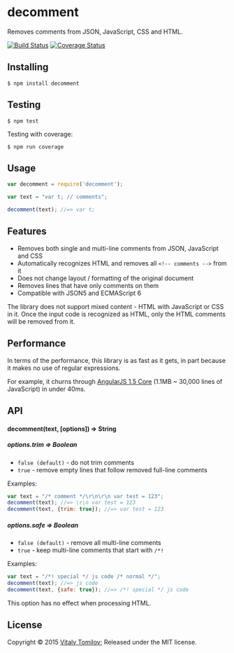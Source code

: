 decomment
=========

Removes comments from JSON, JavaScript, CSS and HTML.

[![Build Status](https://travis-ci.org/vitaly-t/decomment.svg?branch=master)](https://travis-ci.org/vitaly-t/decomment)
[![Coverage Status](https://coveralls.io/repos/vitaly-t/decomment/badge.svg?branch=master)](https://coveralls.io/r/vitaly-t/decomment?branch=master)

## Installing

```
$ npm install decomment
```

## Testing

```
$ npm test
```

Testing with coverage:
```
$ npm run coverage
```

## Usage

```js
var decomment = require('decomment');

var text = "var t; // comments";

decomment(text); //=> var t;
```

## Features

* Removes both single and multi-line comments from JSON, JavaScript and CSS
* Automatically recognizes HTML and removes all `<!-- comments -->` from it
* Does not change layout / formatting of the original document
* Removes lines that have only comments on them
* Compatible with JSON5 and ECMAScript 6

The library does not support mixed content - HTML with JavaScript or CSS in it.
Once the input code is recognized as HTML, only the HTML comments will be removed from it.

## Performance

In terms of the performance, this library is as fast as it gets, in part because it makes no use of regular expressions.

For example, it churns through [AngularJS 1.5 Core](https://code.angularjs.org/1.5.0-rc.0/angular.js) (1.1MB ~ 30,000 lines of JavaScript) in under 40ms. 

## API

#### decomment(text, [options]) ⇒ String


##### options.trim ⇒ Boolean
* `false (default)` - do not trim comments
* `true` - remove empty lines that follow removed full-line comments

Examples:
 
```js
var text = "/* comment */\r\n\r\n var test = 123"; 
decomment(text); //=> \r\n var test = 123
decomment(text, {trim: true}); //=> var test = 123
```

##### options.safe ⇒ Boolean
* `false (default)` - remove all multi-line comments
* `true` - keep multi-line comments that start with `/*!`

Examples:

```js
var text = "/*! special */ js code /* normal */";
decomment(text); //=> js code
decomment(text, {safe: true}); //=> /*! special */ js code
```

This option has no effect when processing HTML.

## License

Copyright © 2015 [Vitaly Tomilov](https://github.com/vitaly-t);
Released under the MIT license.
